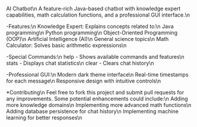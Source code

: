 AI Chatbot\n
A feature-rich Java-based chatbot with knowledge expert capabilities, math calculation functions, and a professional GUI interface.\n

-Features:\n
Knowledge Expert: Explains concepts related to:\n
Java programming\n
Python programming\n
Object-Oriented Programming (OOP)\n
Artificial Intelligence (AI)\n
General science topics\n
Math Calculator: Solves basic arithmetic expressions\n

-Special Commands:\n
help - Shows available commands and features\n
stats - Displays chat statistics\n
clear - Clears chat history\n

-Professional GUI:\n
Modern dark theme interface\n
Real-time timestamps for each message\n
Responsive design with intuitive controls\n

*Contributing\n
Feel free to fork this project and submit pull requests for any improvements. Some potential enhancements could include:\n
Adding more knowledge domains\n
Implementing more advanced math functions\n
Adding database persistence for chat history\n
Implementing machine learning for better responses\n
